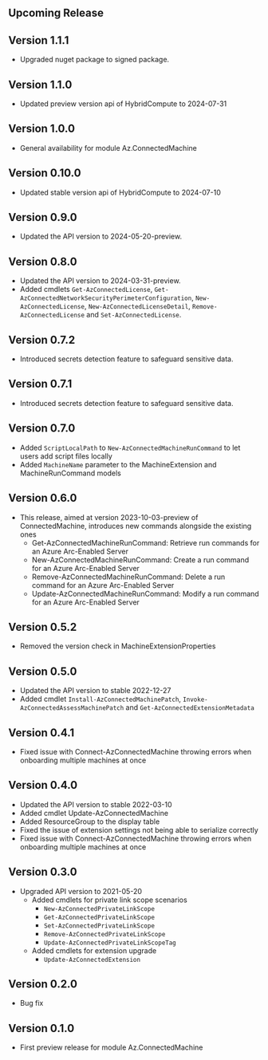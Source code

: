 <!--
    Please leave this section at the top of the change log.

    Changes for the upcoming release should go under the section titled "Upcoming Release", and should adhere to the following format:

    ## Upcoming Release
    * Overview of change #1
        - Additional information about change #1
    * Overview of change #2
        - Additional information about change #2
        - Additional information about change #2
    * Overview of change #3
    * Overview of change #4
        - Additional information about change #4

    ## YYYY.MM.DD - Version X.Y.Z (Previous Release)
    * Overview of change #1
        - Additional information about change #1
-->
## Upcoming Release

## Version 1.1.1
* Upgraded nuget package to signed package.

## Version 1.1.0
* Updated preview version api of HybridCompute to 2024-07-31

## Version 1.0.0
* General availability for module Az.ConnectedMachine

## Version 0.10.0
* Updated stable version api of HybridCompute to 2024-07-10

## Version 0.9.0
* Updated the API version to 2024-05-20-preview.

## Version 0.8.0
* Updated the API version to 2024-03-31-preview.
* Added cmdlets `Get-AzConnectedLicense`, `Get-AzConnectedNetworkSecurityPerimeterConfiguration`, `New-AzConnectedLicense`, `New-AzConnectedLicenseDetail`, `Remove-AzConnectedLicense` and `Set-AzConnectedLicense`.

## Version 0.7.2
* Introduced secrets detection feature to safeguard sensitive data.

## Version 0.7.1
* Introduced secrets detection feature to safeguard sensitive data.

## Version 0.7.0
* Added `ScriptLocalPath` to `New-AzConnectedMachineRunCommand` to let users add script files locally
* Added `MachineName` parameter to the MachineExtension and MachineRunCommand models

## Version 0.6.0
* This release, aimed at version 2023-10-03-preview of ConnectedMachine, introduces new commands alongside the existing ones
    - Get-AzConnectedMachineRunCommand: Retrieve run commands for an Azure Arc-Enabled Server
    - New-AzConnectedMachineRunCommand: Create a run command for an Azure Arc-Enabled Server
    - Remove-AzConnectedMachineRunCommand: Delete a run command for an Azure Arc-Enabled Server
    - Update-AzConnectedMachineRunCommand: Modify a run command for an Azure Arc-Enabled Server

## Version 0.5.2
* Removed the version check in MachineExtensionProperties

## Version 0.5.0
* Updated the API version to stable 2022-12-27
* Added cmdlet `Install-AzConnectedMachinePatch`, `Invoke-AzConnectedAssessMachinePatch` and `Get-AzConnectedExtensionMetadata`

## Version 0.4.1
* Fixed issue with Connect-AzConnectedMachine throwing errors when onboarding multiple machines at once

## Version 0.4.0
* Updated the API version to stable 2022-03-10
* Added cmdlet Update-AzConnectedMachine
* Added ResourceGroup to the display table
* Fixed the issue of extension settings not being able to serialize correctly
* Fixed issue with Connect-AzConnectedMachine throwing errors when onboarding multiple machines at once

## Version 0.3.0
* Upgraded API version to 2021-05-20
    - Added cmdlets for private link scope scenarios
        - `New-AzConnectedPrivateLinkScope`
        - `Get-AzConnectedPrivateLinkScope`
        - `Set-AzConnectedPrivateLinkScope`
        - `Remove-AzConnectedPrivateLinkScope`
        - `Update-AzConnectedPrivateLinkScopeTag`
    - Added cmdlets for extension upgrade
        - `Update-AzConnectedExtension`

## Version 0.2.0
* Bug fix

## Version 0.1.0
* First preview release for module Az.ConnectedMachine
